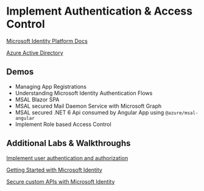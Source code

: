 # Implement Authentication & Access Control

[Microsoft Identity Platform Docs](https://docs.microsoft.com/en-us/azure/active-directory/develop/)

[Azure Active Directory](https://docs.microsoft.com/en-us/azure/active-directory/fundamentals/active-directory-whatis)

## Demos

- Managing App Registrations
- Understanding Microsoft Identity Authentication Flows
- MSAL Blazor SPA
- MSAL secured Mail Daemon Service with Microsoft Graph
- MSAL secured .NET 6 Api consumed by Angular App using `@azure/msal-angular`
- Implement Role based Access Control

## Additional Labs & Walkthroughs

[Implement user authentication and authorization](https://docs.microsoft.com/en-us/learn/paths/az-204-implement-authentication-authorization/)

[Getting Started with Microsoft Identity](https://docs.microsoft.com/en-us/learn/modules/getting-started-identity/)

[Secure custom APIs with Microsoft Identity](https://docs.microsoft.com/en-us/learn/modules/identity-secure-custom-api/)

